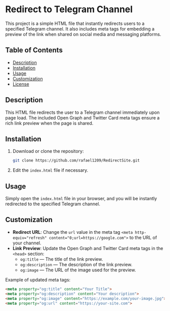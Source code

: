 # Redirect to Telegram Channel

This project is a simple HTML file that instantly redirects users to a specified Telegram channel. It also includes meta tags for embedding a preview of the link when shared on social media and messaging platforms.

## Table of Contents

- [Description](#description)
- [Installation](#installation)
- [Usage](#usage)
- [Customization](#customization)
- [License](#license)

## Description

This HTML file redirects the user to a Telegram channel immediately upon page load. The included Open Graph and Twitter Card meta tags ensure a rich link preview when the page is shared.

## Installation

1. Download or clone the repository:

    ```bash
    git clone https://github.com/rafael1209/RedirectSite.git
    ```
2. Edit the `index.html` file if necessary.

## Usage

Simply open the `index.html` file in your browser, and you will be instantly redirected to the specified Telegram channel.

## Customization

- **Redirect URL**: Change the `url` value in the meta tag `<meta http-equiv="refresh" content="0;url=https://google.com">` to the URL of your channel.
- **Link Preview**: Update the Open Graph and Twitter Card meta tags in the `<head>` section:
  - `og:title` — The title of the link preview.
  - `og:description` — The description of the link preview.
  - `og:image` — The URL of the image used for the preview.

Example of updated meta tags:

```html
<meta property="og:title" content="Your Title">
<meta property="og:description" content="Your description">
<meta property="og:image" content="https://example.com/your-image.jpg">
<meta property="og:url" content="https://your-site.com">

